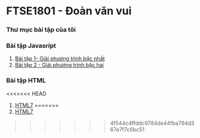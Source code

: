 # FTSE1801 - Đoàn văn vui
### Thư mục bài tập của tôi

### Bài tập Javasript
1. [Bài tập 1- Giải phương trình bậc nhất](https://github.com/FASTTRACKSE/FTSE1801.LP2/blob/master/vuiPro/baitapgiaiptbacnhat/baitapjavacripptbacnhat.html)
2. [Bài tập 2 - Giải phương trình bậc hai](https://github.com/FASTTRACKSE/FTSE1801.LP2/blob/master/vuiPro/baitapgiaiptbac2/baitapjavacripptbachai.html)

### Bài tập HTML
<<<<<<< HEAD
1. [HTML7](https://github.com/FASTTRACKSE/FTSE1801.LP2/blob/master/vuiPro/htm7/btnha1.html)
=======
1. [HTML7](https://github.com/FASTTRACKSE/FTSE1801.LP2/blob/master/vuiPro/htm7/btnha1.html)
>>>>>>> 4f544c4ffddc9784de44fba794d367e7f7c6bc51
